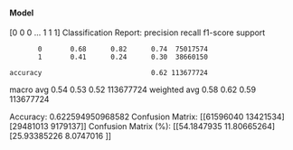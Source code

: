 #### Model
[0 0 0 ... 1 1 1]
Classification Report:
              precision    recall  f1-score   support

           0       0.68      0.82      0.74  75017574
           1       0.41      0.24      0.30  38660150

    accuracy                           0.62 113677724
   macro avg       0.54      0.53      0.52 113677724
weighted avg       0.58      0.62      0.59 113677724

Accuracy: 0.622594950968582
Confusion Matrix:
[[61596040 13421534]
 [29481013  9179137]]
Confusion Matrix (%):
[[54.1847935  11.80665264]
 [25.93385226  8.0747016 ]]
